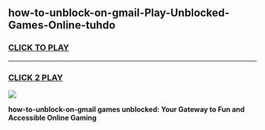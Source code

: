 
## how-to-unblock-on-gmail-Play-Unblocked-Games-Online-tuhdo
<h3>
<a href="https://premium76.site?title=how-to-unblock-on-gmail&ref=25A">CLICK TO PLAY</a></h3>
<hr>

<h3>
<a href="https://premium76.site?title=how-to-unblock-on-gmail&ref=25A">CLICK 2 PLAY</a>
  
</h3>

<a href="https://premium76.site?title=how-to-unblock-on-gmail&ref=25A"><img src="https://clearcache.store/games.png"></a>


**how-to-unblock-on-gmail games unblocked: Your Gateway to Fun and Accessible Online Gaming**
